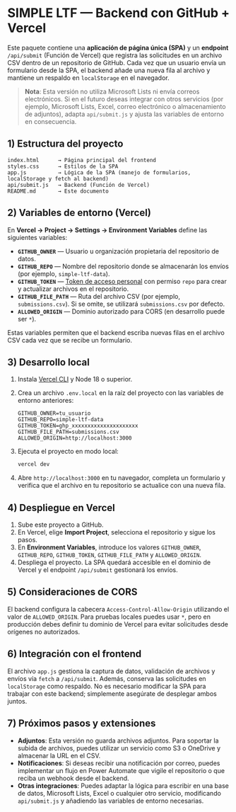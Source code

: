 # SIMPLE LTF — Backend con GitHub + Vercel

Este paquete contiene una **aplicación de página única (SPA)** y un **endpoint** `/api/submit` (Función de Vercel) que registra las solicitudes en un archivo CSV dentro de un repositorio de GitHub. Cada vez que un usuario envía un formulario desde la SPA, el backend añade una nueva fila al archivo y mantiene un respaldo en `localStorage` en el navegador.

> **Nota**: Esta versión no utiliza Microsoft Lists ni envía correos electrónicos. Si en el futuro deseas integrar con otros servicios (por ejemplo, Microsoft Lists, Excel, correo electrónico o almacenamiento de adjuntos), adapta `api/submit.js` y ajusta las variables de entorno en consecuencia.

## 1) Estructura del proyecto

```
index.html      → Página principal del frontend
styles.css      → Estilos de la SPA
app.js          → Lógica de la SPA (manejo de formularios, localStorage y fetch al backend)
api/submit.js   → Backend (Función de Vercel)
README.md       → Este documento
```

## 2) Variables de entorno (Vercel)

En **Vercel → Project → Settings → Environment Variables** define las siguientes variables:

- **`GITHUB_OWNER`** — Usuario u organización propietaria del repositorio de datos.
- **`GITHUB_REPO`** — Nombre del repositorio donde se almacenarán los envíos (por ejemplo, `simple-ltf-data`).
- **`GITHUB_TOKEN`** — [Token de acceso personal](https://github.com/settings/tokens) con permiso `repo` para crear y actualizar archivos en el repositorio.
- **`GITHUB_FILE_PATH`** — Ruta del archivo CSV (por ejemplo, `submissions.csv`). Si se omite, se utilizará `submissions.csv` por defecto.
- **`ALLOWED_ORIGIN`** — Dominio autorizado para CORS (en desarrollo puede ser `*`).

Estas variables permiten que el backend escriba nuevas filas en el archivo CSV cada vez que se recibe un formulario.

## 3) Desarrollo local

1. Instala [Vercel CLI](https://vercel.com/docs/cli) y Node 18 o superior.
2. Crea un archivo `.env.local` en la raíz del proyecto con las variables de entorno anteriores:

   ```
   GITHUB_OWNER=tu_usuario
   GITHUB_REPO=simple-ltf-data
   GITHUB_TOKEN=ghp_xxxxxxxxxxxxxxxxxxxxx
   GITHUB_FILE_PATH=submissions.csv
   ALLOWED_ORIGIN=http://localhost:3000
   ```

3. Ejecuta el proyecto en modo local:

   ```bash
   vercel dev
   ```

4. Abre `http://localhost:3000` en tu navegador, completa un formulario y verifica que el archivo en tu repositorio se actualice con una nueva fila.

## 4) Despliegue en Vercel

1. Sube este proyecto a GitHub.
2. En Vercel, elige **Import Project**, selecciona el repositorio y sigue los pasos.
3. En **Environment Variables**, introduce los valores `GITHUB_OWNER`, `GITHUB_REPO`, `GITHUB_TOKEN`, `GITHUB_FILE_PATH` y `ALLOWED_ORIGIN`.
4. Despliega el proyecto. La SPA quedará accesible en el dominio de Vercel y el endpoint `/api/submit` gestionará los envíos.

## 5) Consideraciones de CORS

El backend configura la cabecera `Access-Control-Allow-Origin` utilizando el valor de `ALLOWED_ORIGIN`. Para pruebas locales puedes usar `*`, pero en producción debes definir tu dominio de Vercel para evitar solicitudes desde orígenes no autorizados.

## 6) Integración con el frontend

El archivo `app.js` gestiona la captura de datos, validación de archivos y envíos vía `fetch` a `/api/submit`. Además, conserva las solicitudes en `localStorage` como respaldo. No es necesario modificar la SPA para trabajar con este backend; simplemente asegúrate de desplegar ambos juntos.

## 7) Próximos pasos y extensiones

- **Adjuntos**: Esta versión no guarda archivos adjuntos. Para soportar la subida de archivos, puedes utilizar un servicio como S3 o OneDrive y almacenar la URL en el CSV.
- **Notificaciones**: Si deseas recibir una notificación por correo, puedes implementar un flujo en Power Automate que vigile el repositorio o que reciba un webhook desde el backend.
- **Otras integraciones**: Puedes adaptar la lógica para escribir en una base de datos, Microsoft Lists, Excel o cualquier otro servicio, modificando `api/submit.js` y añadiendo las variables de entorno necesarias.